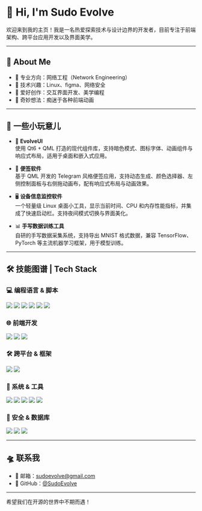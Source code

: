# 👋 Hi, I'm Sudo Evolve

欢迎来到我的主页！我是一名热爱探索技术与设计边界的开发者，目前专注于前端架构、跨平台应用开发以及界面美学。

---

## 🧠 About Me

- 💼 专业方向：网络工程（Network Engineering）
- 🔐 技术兴趣：Linux、figma、网络安全
- 🎨 爱好创作：交互界面开发、美学编程
- 🤯 奇妙想法：痴迷于各种前端动画
---

## 🧩 一些小玩意儿

- 🌌 **EvolveUI**  
  使用 Qt6 + QML 打造的现代组件库，支持暗色模式、图标字体、动画组件与响应式布局，适用于桌面和嵌入式应用。

- 📝 **便签软件**  
  基于 QML 开发的 Telegram 风格便签应用，支持动态生成、颜色选择器、左侧控制面板与右侧拖动画布，配有响应式布局与动画效果。

- 🖥 **设备信息监控软件**  
  一个轻量级 Linux 桌面小工具，显示当前时间、CPU 和内存性能指标，并集成了快速启动栏。支持夜间模式切换与界面美化。

- 📊 **手写数据训练工具**  
  自研的手写数据采集系统，支持导出 MNIST 格式数据，兼容 TensorFlow、PyTorch 等主流机器学习框架，用于模型训练。

---

## 🛠 技能图谱 | Tech Stack

### 💻 编程语言 & 脚本
<p align="left">
  <img src="https://img.shields.io/badge/Python-3776AB?style=flat&logo=python&logoColor=white"/>
  <img src="https://img.shields.io/badge/C++-00599C?style=flat&logo=c%2b%2b&logoColor=white"/>
  <img src="https://img.shields.io/badge/C-555555?style=flat&logo=c&logoColor=white"/>
  <img src="https://img.shields.io/badge/Shell-4EAA25?style=flat&logo=gnu-bash&logoColor=white"/>
  <img src="https://img.shields.io/badge/JavaScript-F7DF1E?style=flat&logo=javascript&logoColor=black"/>
  <img src="https://img.shields.io/badge/TypeScript-3178C6?style=flat&logo=typescript&logoColor=white"/>
</p>

### 🌐 前端开发
<p align="left">
  <img src="https://img.shields.io/badge/QML-41CD52?style=flat&logo=qt&logoColor=white"/>
  <img src="https://img.shields.io/badge/React-61DAFB?style=flat&logo=react&logoColor=black"/>
  <img src="https://img.shields.io/badge/TailwindCSS-06B6D4?style=flat&logo=tailwindcss&logoColor=white"/>
</p>

### 🛠️ 跨平台 & 框架
<p align="left">
  <img src="https://img.shields.io/badge/Qt-41CD52?style=flat&logo=qt&logoColor=white"/>
  <img src="https://img.shields.io/badge/Unity-000000?style=flat&logo=unity&logoColor=white"/>
</p>

### 🐧 系统 & 工具
<p align="left">
  <img src="https://img.shields.io/badge/Linux-FCC624?style=flat&logo=linux&logoColor=black"/>
  <img src="https://img.shields.io/badge/Git-F05032?style=flat&logo=git&logoColor=white"/>
  <img src="https://img.shields.io/badge/CMake-064F8C?style=flat&logo=cmake&logoColor=white"/>
  <img src="https://img.shields.io/badge/Visual%20Studio-5C2D91?style=flat&logo=visual-studio&logoColor=white"/>
  <img src="https://img.shields.io/badge/VSCODE-007ACC?style=flat&logo=visual-studio-code&logoColor=white"/>
</p>

### 🔐 安全 & 数据库
<p align="left">
  <img src="https://img.shields.io/badge/MySQL-4479A1?style=flat&logo=mysql&logoColor=white"/>
  <img src="https://img.shields.io/badge/SQLite-003B57?style=flat&logo=sqlite&logoColor=white"/>
  <img src="https://img.shields.io/badge/Network%20Security-000000?style=flat&logo=wipro&logoColor=white"/>
</p>

---

## 🛸 联系我

- 📮 邮箱：sudoevolve@gmail.com  
- 🧭 GitHub：[@SudoEvolve](https://github.com/sudoevolve)  
---

希望我们在开源的世界中不期而遇！
